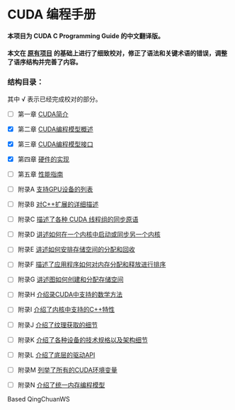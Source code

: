 # CUDA 编程手册
#### 本项目为 CUDA C Programming Guide 的中文翻译版。

#### 本文在 [原有项目](https://github.com/HeKun-NVIDIA/CUDA-Programming-Guide-in-Chinese) 的基础上进行了细致校对，修正了语法和关键术语的错误，调整了语序结构并完善了内容。

### 结构目录：

其中 √ 表示已经完成校对的部分。

- [ ] 第一章 [CUDA简介](第1章CUDA简介/第一章-CUDA简介.md)

- [x] 第二章 [CUDA编程模型概述](第2章CUDA编程模型概述/第二章CUDA编程模型概述.md)
- [x] 第三章 [CUDA编程模型接口](第3章编程接口/第三章编程接口.md)
- [x] 第四章 [硬件的实现](第4章硬件实现/第四章硬件实现.md)
- [ ] 第五章 [性能指南](第5章性能指南/第五章性能指南.md)
- [ ] 附录A  [支持GPU设备的列表](附录A支持GPU设备列表/附录A支持GPU设备列表.md)
- [ ] 附录B  [对C++扩展的详细描述](附录B对C++扩展的详细描述/附录B对C++扩展的详细描述.md)
- [ ] 附录C  [描述了各种 CUDA 线程组的同步原语](附录C协作组/附录C协作组.md)
- [ ] 附录D  [讲述如何在一个内核中启动或同步另一个内核](附录D-CUDA动态并行/附录D-CUDA动态并行.md)
- [ ] 附录E  [讲述如何安排存储空间的分配和回收](附录E虚拟内存管理/附录E虚拟内存管理.md)
- [ ] 附录F  [描述了应用程序如何对内存分配和释放进行排序](附录F流序内存分配/附录F流序内存分配.md)
- [ ] 附录G  [讲述图如何创建和分配存储空间](附录G图内存结点/附录G图内存结点.md)
- [ ] 附录H  [介绍录CUDA中支持的数学方法](附录H数学方法/附录H数学方法.md)
- [ ] 附录I  [介绍了内核中支持的C++特性](附录I_C++语言支持/附录I_C++语言支持.md)
- [ ] 附录J  [介绍了纹理获取的细节](附录J纹理获取/附录J纹理获取.md)
- [ ] 附录K  [介绍了各种设备的技术规格以及架构细节](附录K_CUDA计算能力/附录K_CUDA计算能力.md)
- [ ] 附录L  [介绍了底层的驱动API](附录L_CUDA底层驱动API/附录L_CUDA底层驱动API.md)
- [ ] 附录M  [列举了所有的CUDA环境变量](附录M_CUDA环境变量/附录M_CUDA环境变量.md)
- [ ] 附录N  [介绍了统一内存编程模型](附录N_CUDA的统一内存/附录N_CUDA的统一内存.md)


Based QingChuanWS

